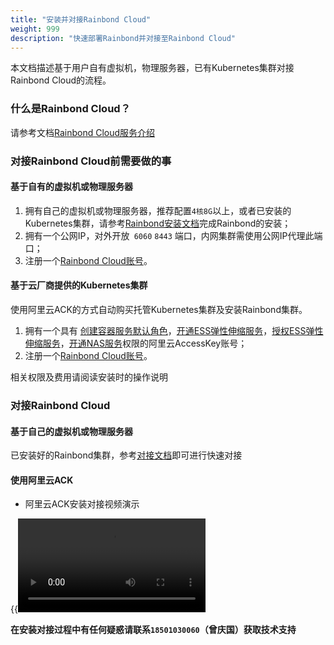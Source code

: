 ```yaml
---
title: "安装并对接Rainbond Cloud"
weight: 999
description: "快速部署Rainbond并对接至Rainbond Cloud"
---
```


本文档描述基于用户自有虚拟机，物理服务器，已有Kubernetes集群对接Rainbond Cloud的流程。

### 什么是Rainbond Cloud？

请参考文档[Rainbond Cloud服务介绍](/docs/quick-start/rainbond-cloud/)


### 对接Rainbond Cloud前需要做的事

#### 基于自有的虚拟机或物理服务器

1. 拥有自己的虚拟机或物理服务器，推荐配置`4核8G`以上，或者已安装的Kubernetes集群，请参考[Rainbond安装文档](/docs/user-operations/install/minimal_install/)完成Rainbond的安装；
2. 拥有一个公网IP，对外开放` 6060` `8443` 端口，内网集群需使用公网IP代理此端口；
3. 注册一个[Rainbond Cloud账号](https://cloud.goodrain.com/enterprise-server/registered)。

#### 基于云厂商提供的Kubernetes集群

使用阿里云ACK的方式自动购买托管Kubernetes集群及安装Rainbond集群。

1. 拥有一个具有 [创建容器服务默认角色](https://ram.console.aliyun.com/#/role/authorize?request=%7B%22ReturnUrl%22:%22https://cs.console.aliyun.com/%22,%22Service%22:%22CS%22,%22Requests%22:%7B%22request1%22:%7B%22RoleName%22:%22AliyunCSManagedLogRole%22,%22TemplateId%22:%22AliyunCSManagedLogRole%22%7D,%22request2%22:%7B%22RoleName%22:%22AliyunCSManagedCmsRole%22,%22TemplateId%22:%22AliyunCSManagedCmsRole%22%7D,%22request3%22:%7B%22RoleName%22:%22AliyunCSManagedCsiRole%22,%22TemplateId%22:%22AliyunCSManagedCsiRole%22%7D,%22request4%22:%7B%22RoleName%22:%22AliyunCSManagedVKRole%22,%22TemplateId%22:%22AliyunCSManagedVKRole%22%7D,%22request5%22:%7B%22RoleName%22:%22AliyunCSClusterRole%22,%22TemplateId%22:%22Cluster%22%7D,%22request6%22:%7B%22RoleName%22:%22AliyunCSServerlessKubernetesRole%22,%22TemplateId%22:%22ServerlessKubernetes%22%7D,%22request7%22:%7B%22RoleName%22:%22AliyunCSKubernetesAuditRole%22,%22TemplateId%22:%22KubernetesAudit%22%7D,%22request8%22:%7B%22RoleName%22:%22AliyunCSManagedNetworkRole%22,%22TemplateId%22:%22AliyunCSManagedNetworkRole%22%7D,%22request9%22:%7B%22RoleName%22:%22AliyunCSDefaultRole%22,%22TemplateId%22:%22Default%22%7D,%22request10%22:%7B%22RoleName%22:%22AliyunCSManagedKubernetesRole%22,%22TemplateId%22:%22ManagedKubernetes%22%7D,%22request11%22:%7B%22RoleName%22:%22AliyunCSManagedArmsRole%22,%22TemplateId%22:%22AliyunCSManagedArmsRole%22%7D%7D%7D)，[开通ESS弹性伸缩服务](https://ram.console.aliyun.com/#/role/authorize?request=%7B%22Requests%22:%20%7B%22request1%22:%20%7B%22RoleName%22:%20%22AliyunESSDefaultRole%22,%20%22TemplateId%22:%20%22DefaultRole%22%7D%7D,%20%22ReturnUrl%22:%20%22https:%2F%2Fessnew.console.aliyun.com%2F%22,%20%22Service%22:%20%22ESS%22%7D)，[授权ESS弹性伸缩服务](https://ram.console.aliyun.com/#/role/authorize?request=%7B%22Requests%22:%20%7B%22request1%22:%20%7B%22RoleName%22:%20%22AliyunESSDefaultRole%22,%20%22TemplateId%22:%20%22DefaultRole%22%7D%7D,%20%22ReturnUrl%22:%20%22https:%2F%2Fessnew.console.aliyun.com%2F%22,%20%22Service%22:%20%22ESS%22%7D)，[开通NAS服务](https://common-buy.aliyun.com/?commodityCode=naspost)权限的阿里云AccessKey账号；
2. 注册一个[Rainbond Cloud账号](https://cloud.goodrain.com/enterprise-server/registered)。

相关权限及费用请阅读安装时的操作说明

### 对接Rainbond Cloud

#### 基于自己的虚拟机或物理服务器

已安装好的Rainbond集群，参考[对接文档](/docs/user-manual/enterprise/cluster-management/cluster-management/#对接集群)即可进行快速对接

#### 使用阿里云ACK

* 阿里云ACK安装对接视频演示

{{<video title="Rainbond Cloud对接阿里云ACK集群演示视频" src="https://grstatic.oss-cn-shanghai.aliyuncs.com/videos/rainbond-cloud-init-cluster.mp4">}}


**在安装对接过程中有任何疑惑请联系`18501030060`（曾庆国）获取技术支持**


